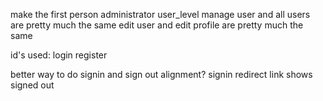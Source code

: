 make the first person administrator user_level
manage user and all users are pretty much the same
edit user and edit profile are pretty much the same


id's used:
login
register


better way to do signin and sign out alignment?
signin redirect link shows signed out
